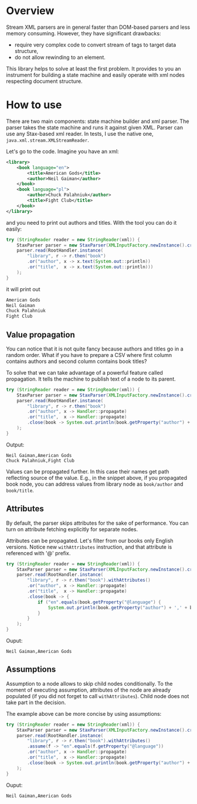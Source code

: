 Overview
========

Stream XML parsers are in general faster than DOM-based parsers and less memory consuming.
However, they have significant drawbacks:
  * require very complex code to convert stream of tags to target data structure,
  * do not allow rewinding to an element.
  
This library helps to solve at least the first problem.
It provides to you an instrument for building a state machine
and easily operate with xml nodes respecting document structure.


How to use
==========

There are two main components: state machine builder and xml parser.
The parser takes the state machine and runs it against given XML.
Parser can use any Stax-based xml reader. In tests, I use the native one,
`java.xml.stream.XMLStreamReader`.

Let's go to the code. Imagine you have an xml:
```xml
<library>
    <book language="en">
        <title>American Gods</title>
        <author>Neil Gaiman</author>
    </book>
    <book language="pl">
        <author>Chuck Palahniuk</author>
        <title>Fight Club</title>
    </book>
</library>
```
and you need to print out authors and titles. With the tool
you can do it easily:
```java
try (StringReader reader = new StringReader(xml)) {
    StaxParser parser = new StaxParser(XMLInputFactory.newInstance().createXMLStreamReader(reader));
    parser.read(RootHandler.instance(
        "library", r -> r.then("book")
        .or("author", x -> x.text(System.out::println))
        .or("title",  x -> x.text(System.out::println)))
    );
}

```
it will print out
```bash
American Gods
Neil Gaiman
Chuck Palahniuk
Fight Club
```

Value propagation
---

You can notice that it is not quite fancy because authors and titles go in a random order.
What if you have to prepare a CSV where first column contains authors and second column
contains book titles?

To solve that we can take advantage of a powerful feature called propagation.
It tells the machine to publish text of a node to its parent.
```java
try (StringReader reader = new StringReader(xml)) {
    StaxParser parser = new StaxParser(XMLInputFactory.newInstance().createXMLStreamReader(reader));
    parser.read(RootHandler.instance(
        "library", r -> r.then("book")
        .or("author", x -> Handler::propagate)
        .or("title",  x -> Handler::propagate)
        .close(book -> System.out.println(book.getProperty("author") + ',' + book.getProperty("title"))))
    );
}
```
Output:
```text
Neil Gaiman,American Gods
Chuck Palahniuk,Fight Club
```
Values can be propagated further. In this case their names get path reflecting source of the value.
E.g., in the snippet above, if you propagated book node, you can address values from library node
as `book/author` and `book/title`.


Attributes
---

By default, the parser skips attributes for the sake of performance. You can turn on attribute fetching
explicitly for separate nodes.

Attributes can be propagated. Let's filter from our books only English versions. Notice
new `withAttributes` instruction, and that attribute is referenced with '@' prefix.

```java
try (StringReader reader = new StringReader(xml)) {
    StaxParser parser = new StaxParser(XMLInputFactory.newInstance().createXMLStreamReader(reader));
    parser.read(RootHandler.instance(
        "library", r -> r.then("book").withAttributes()
        .or("author", x -> Handler::propagate)
        .or("title",  x -> Handler::propagate)
        .close(book -> {
            if ("en".equals(book.getProperty("@language") {
                System.out.println(book.getProperty("author") + ',' + book.getProperty("title"))))
            }
        }
    );
}
``` 
Ouput:
```text
Neil Gaiman,American Gods
```

Assumptions
---
Assumption to a node allows to skip child nodes conditionally. To the moment of executing assumption,
attributes of the node are already populated (if you did not forget to call `withAttributes`).
Child node does not take part in the decision.

The example above can be more concise by using assumptions:
```java
try (StringReader reader = new StringReader(xml)) {
    StaxParser parser = new StaxParser(XMLInputFactory.newInstance().createXMLStreamReader(reader));
    parser.read(RootHandler.instance(
        "library", r -> r.then("book").withAttributes()
        .assume(f -> "en".equals(f.getProperty("@language"))
        .or("author", x -> Handler::propagate)
        .or("title",  x -> Handler::propagate)
        .close(book -> System.out.println(book.getProperty("author") + ',' + book.getProperty("title"))))
    );
}
``` 
Ouput:
```text
Neil Gaiman,American Gods
